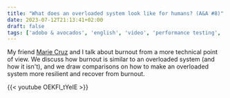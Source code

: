 ```yaml
---
title: "What does an overloaded system look like for humans? (A&A #8)"
date: 2023-07-12T21:13:41+02:00
draft: false
tags: ['adobo & avocados', 'english', 'video', 'performance testing', 'burnout']
---
```

My friend [Marie Cruz](https://testingwithmarie.com) and I talk about burnout from a more technical point of view. We discuss how burnout is similar to an overloaded system (and how it isn't), and we draw comparisons on how to make an overloaded system more resilient and recover from burnout.

{{< youtube OEKFl_tYeIE >}}